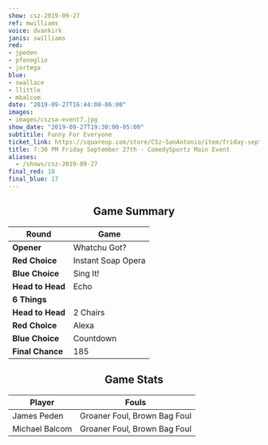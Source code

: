 ```yaml
---
show: csz-2019-09-27
ref: mwilliams
voice: dvankirk
janis: swilliams
red:
- jpeden
- pfenoglio
- jortega
blue:
- swallace
- llittle
- mbalcom
date: "2019-09-27T16:44:08-06:00"
images:
- images/cszsa-event7.jpg
show_date: "2019-09-27T19:30:00-05:00"
subtitile: Funny For Everyone
ticket_link: https://squareup.com/store/CSz-SanAntonio/item/friday-sept-th-pm-comedysportz-main-event-2
title: 7:30 PM Friday September 27th - ComedySportz Main Event
aliases:
  - /shows/csz-2019-09-27
final_red: 18
final_blue: 17
---
```


<center>

## Game Summary

| **Round** | **Game** |
|--------------|------|
| **Opener**       |Whatchu Got?|
| **Red Choice**   |Instant Soap Opera|
| **Blue Choice**  |Sing It!|
| **Head to Head** |Echo|
| **6 Things**     |      |
| **Head to Head** |2 Chairs|
| **Red Choice**   |Alexa|
| **Blue Choice**  |Countdown|
| **Final Chance** |185|

## Game Stats

| **Player** | **Fouls** |
|--------|-------|
|James Peden|Groaner Foul, Brown Bag Foul|
|Michael Balcom   |Groaner Foul, Brown Bag Foul   |


</center>
